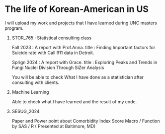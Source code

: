 # The life of Korean-American in US

I will upload my work and projects that I have learned during UNC masters program.

1. STOR_765 : Statistical consulting class

   Fall 2023   : A report with Prof.Anna.
        title  : Finding Important factors for Suicide rate with Call 911 data in Detroit.

   Sprign 2024 : A report with Grace.
        title  : Exploring Peaks and Trends in Fungi Nuclei Division Through SiZer Analysis

   You will be able to check What I have done as a statistician after consulting with clients.

2. Machine Learning

   Able to check what I have learned and the result of my code.

3. SESUG_2024
   
   Paper and Power point about Comorbidity Index Score Macro / Function by SAS / R ( Presented at Baltimore, MD)
